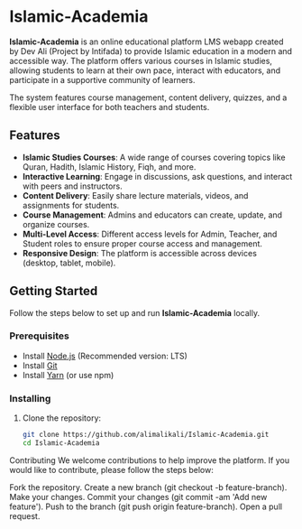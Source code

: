 # Islamic-Academia

**Islamic-Academia** is an online educational platform LMS webapp created by Dev Ali (Project by Intifada) to provide Islamic education in a modern and accessible way. The platform offers various courses in Islamic studies, allowing students to learn at their own pace, interact with educators, and participate in a supportive community of learners. 


The system features course management, content delivery, quizzes, and a flexible user interface for both teachers and students.

## Features

- **Islamic Studies Courses**: A wide range of courses covering topics like Quran, Hadith, Islamic History, Fiqh, and more.
- **Interactive Learning**: Engage in discussions, ask questions, and interact with peers and instructors.
- **Content Delivery**: Easily share lecture materials, videos, and assignments for students.
- **Course Management**: Admins and educators can create, update, and organize courses.
- **Multi-Level Access**: Different access levels for Admin, Teacher, and Student roles to ensure proper course access and management.
- **Responsive Design**: The platform is accessible across devices (desktop, tablet, mobile).

## Getting Started

Follow the steps below to set up and run **Islamic-Academia** locally.

### Prerequisites

- Install [Node.js](https://nodejs.org/) (Recommended version: LTS)
- Install [Git](https://git-scm.com/)
- Install [Yarn](https://classic.yarnpkg.com/en/docs/install/) (or use npm)

### Installing

1. Clone the repository:

   ```bash
   git clone https://github.com/alimalikali/Islamic-Academia.git
   cd Islamic-Academia
Contributing
We welcome contributions to help improve the platform. If you would like to contribute, please follow the steps below:

Fork the repository.
Create a new branch (git checkout -b feature-branch).
Make your changes.
Commit your changes (git commit -am 'Add new feature').
Push to the branch (git push origin feature-branch).
Open a pull request.
